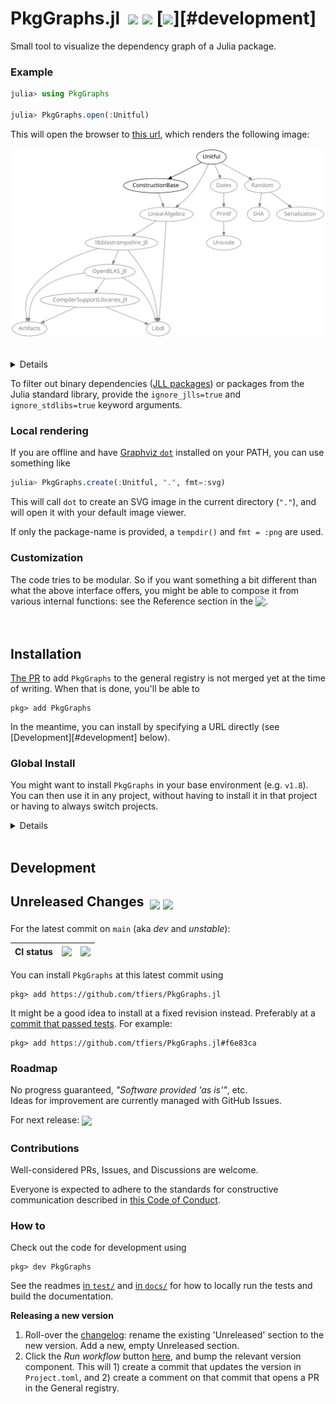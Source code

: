 
# PkgGraphs.jl &nbsp;[![][docbadge]][docs] [![][chlog-img]][chlog] [![][devimg]][#development]
<!-- add `[![][latestimg]][latest]` when 0.2 is out  -->

Small tool to visualize the dependency graph of a Julia package.


[latestimg]: https://img.shields.io/github/v/release/tfiers/PkgGraphs.jl?label=Latest%20release
[latest]:    https://github.com/tfiers/PkgGraphs.jl/releases/latest

[docbadge]: https://img.shields.io/badge/📕_Documentation-blue
[docs]: https://tfiers.github.io/PkgGraphs.jl/

[chlog-img]: https://img.shields.io/badge/🕑_Changelog-gray
[chlog]: Changelog.md

[devimg]: https://img.shields.io/badge/⚒️_dev-gray


### Example

```julia
julia> using PkgGraphs

julia> PkgGraphs.open(:Unitful)
```
This will open the browser to [this url][dotlink], which renders the following image:

<!-- Generated with `PkgGraphs.create("Unitful", "docs/img/")` -->
<!-- If updating this, update the link below too (`PkgGraphs.Internals.url`) -->
<img src="docs/img/Unitful-deps.svg"
     width=680
     alt="Dependency graph of Unitful, rendered with Graphviz dot">


<br>
<details>
  
  The given package (here: [Unitful][unitful]) must be installed in the currently active project for this to work.

  Note that `PkgGraphs` does not have to be installed in the same project however:\
  you can switch projects _after_ `PkgGraphs` has been imported (using `pkg> activate …`).

  Even easier is to install `PkgGraphs` in your base environment (see [Global Install](#global-install)),
  so you don't have to switch projects at all.

</details>

To filter out binary dependencies ([JLL packages]) or packages from the Julia standard library, provide the `ignore_jlls=true` and `ignore_stdlibs=true` keyword arguments.

[JLL packages]: https://docs.binarybuilder.org/stable/jll

[unitful]: https://github.com/PainterQubits/Unitful.jl
[dotlink]: https://dreampuf.github.io/GraphvizOnline/#digraph%20%7B%0A%20%20%20%20bgcolor%20%3D%20%22transparent%22%0A%20%20%20%20node%20%5Bfontname%20%3D%20%22sans-serif%22%2C%20style%20%3D%20%22filled%22%2C%20fillcolor%20%3D%20%22white%22%5D%0A%20%20%20%20edge%20%5Barrowsize%20%3D%200.88%5D%0A%20%20%20%20Unitful%20-%3E%20ConstructionBase%0A%20%20%20%20ConstructionBase%20-%3E%20LinearAlgebra%0A%20%20%20%20LinearAlgebra%20-%3E%20Libdl%0A%20%20%20%20LinearAlgebra%20-%3E%20libblastrampoline_jll%0A%20%20%20%20libblastrampoline_jll%20-%3E%20Artifacts%0A%20%20%20%20libblastrampoline_jll%20-%3E%20Libdl%0A%20%20%20%20libblastrampoline_jll%20-%3E%20OpenBLAS_jll%0A%20%20%20%20OpenBLAS_jll%20-%3E%20Artifacts%0A%20%20%20%20OpenBLAS_jll%20-%3E%20CompilerSupportLibraries_jll%0A%20%20%20%20CompilerSupportLibraries_jll%20-%3E%20Artifacts%0A%20%20%20%20CompilerSupportLibraries_jll%20-%3E%20Libdl%0A%20%20%20%20OpenBLAS_jll%20-%3E%20Libdl%0A%20%20%20%20Unitful%20-%3E%20Dates%0A%20%20%20%20Dates%20-%3E%20Printf%0A%20%20%20%20Printf%20-%3E%20Unicode%0A%20%20%20%20Unitful%20-%3E%20LinearAlgebra%0A%20%20%20%20Unitful%20-%3E%20Random%0A%20%20%20%20Random%20-%3E%20SHA%0A%20%20%20%20Random%20-%3E%20Serialization%0A%7D%0A


### Local rendering

If you are offline and have [Graphviz `dot`](https://graphviz.org) installed on your PATH, you can use something like
```julia
julia> PkgGraphs.create(:Unitful, ".", fmt=:svg)
```
This will call `dot` to create an SVG image in the current directory (`"."`), and will open it with your default image viewer.

If only the package-name is provided, a `tempdir()` and `fmt = :png` are used.


### Customization

The code tries to be modular. So if you want something a bit different than what the
above interface offers, you might be able to compose it from various internal
functions: see the Reference section in the <sub>[![][docbadge]][docs]</sub>.



<br>

## Installation

[The PR] to add `PkgGraphs` to the general registry is not merged yet at the time of
writing. When that is done, you'll be able to
```
pkg> add PkgGraphs
```
In the meantime, you can install by specifying a URL directly
(see [Development][#development] below).

[The PR]: https://github.com/JuliaRegistries/General/pull/74747


### Global Install

You might want to install `PkgGraphs` in your base environment (e.g. `v1.8`).\
You can then use it in any project, without having to install it in that project
or having to always switch projects.

<details>

You can activate your base environment using `] activate` (i.e. activate 'nothing'),
and then `add PkgGraphs` there.

Another way to obtain a global install is to run – from within _any_ environment:
```
julia> using PkgGraphs
```
If the package is not found, Julia will offer to install it.\
Type '`o`' to choose to install it in your base environment.
</details>



<br>

## Development

## Unreleased Changes &nbsp;<sub>[![][commitsimg]][latest] [![][devdocs-img]][devdocs]</sub>

For the latest commit on `main` (aka _dev_ and _unstable_):

| CI status | <sub>[![][testsimg]][tests]</sub> | <sub>[![][docbuildimg]][docbuild]</sub> |
|-----------|-----------------------------------|-----------------------------------------|

You can install `PkgGraphs` at this latest commit using
```
pkg> add https://github.com/tfiers/PkgGraphs.jl
```
It might be a good idea to install at a fixed revision instead.
Preferably at a [commit that passed tests][testhist].
For example:
```
pkg> add https://github.com/tfiers/PkgGraphs.jl#f6e83ca
```

[testhist]: https://github.com/tfiers/PkgGraphs.jl/actions/workflows/Tests.yml

[commitsimg]:  https://img.shields.io/github/commits-since/tfiers/PkgGraphs.jl/latest
<!-- The link, 'latest', is defined above (at header. See html comment at bottom of file). -->

[devdocs-img]: https://img.shields.io/badge/📕_Documentation-dev-blue.svg
[devdocs]:     https://tfiers.github.io/PkgGraphs.jl/dev

[docbuildimg]: https://github.com/tfiers/PkgGraphs.jl/actions/workflows/Docs.yml/badge.svg
[docbuild]:    https://github.com/tfiers/PkgGraphs.jl/actions/workflows/Docs.yml

[testsimg]:    https://github.com/tfiers/PkgGraphs.jl/actions/workflows/Tests.yml/badge.svg
[tests]:       https://github.com/tfiers/PkgGraphs.jl/actions/workflows/Tests.yml


### Roadmap

No progress guaranteed, _"Software provided 'as is'"_, etc.\
Ideas for improvement are currently managed with GitHub Issues.

For next release: <sub>[![][mile-img]][milestone]</sub>

[mile-img]: https://img.shields.io/github/milestones/progress/tfiers/PkgGraphs.jl/1?label=Milestone%20issues%20closed
[milestone]: https://github.com/tfiers/PkgGraphs.jl/milestone/1


### Contributions

Well-considered PRs, Issues, and Discussions are welcome.

Everyone is expected to adhere to the standards for constructive communication
described in [this Code of Conduct][CoC].

[CoC]: https://github.com/comob-project/snn-sound-localization/blob/17279f6/Code-of-Conduct.md


### How to

Check out the code for development using
```
pkg> dev PkgGraphs
```
See the readmes [in `test/`](test/ReadMe.md) and [in `docs/`](docs/ReadMe.md) for how to locally run the tests
and build the documentation.

**Releasing a new version**

1. Roll-over the [changelog](Changelog.md): rename the existing 'Unreleased'
   section to the new version. Add a new, empty Unreleased section.
   <!-- Could be automated prolly; add a step in Register.yml -->
2. Click the _Run workflow_ button [here][regCI], and bump the relevant version
   component. This will 1) create a commit that updates the version in `Project.toml`,
   and 2) create a comment on that commit that opens a PR in the General registry.

[regCI]: https://github.com/tfiers/PkgGraphs.jl/actions/workflows/Register.yml




<!-- 
On the "Commits since [latest release]" badge.

Currently the user has to click through on the release page
(on the gh-generated link "xx commits to main since this release").

We could add a `latest` tag (or branch?).
It can be automated: https://github.com/marketplace/actions/latest-tag

But moving a tag seems annoying, see https://pakstech.com/blog/move-git-tag/,
"Pulling after a tag has been edited" (you need to delete the local tag).

So, we rely on this click-through solution,
with the (undocumented?) `/releases/latest` url.

How does shields.io do this btw? → Via an API call
(https://github.com/badges/shields/blob/7a38cfe/services/github/github-commits-since.service.js#L138)
-->
